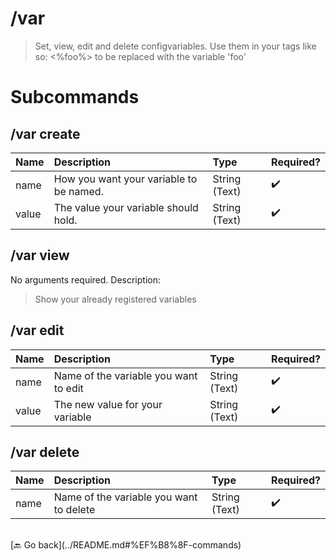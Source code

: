 # /var
> Set, view, edit and delete configvariables. Use them in your tags like so: <%foo%> to be replaced with the variable 'foo' 

# Subcommands

## /var create 
| Name | Description | Type | Required? | 
| :-- | :-- | :-- | :-- | 
| name | How you want your variable to be named. | String (Text) | ✔️ 
| value | The value your variable should hold. | String (Text) | ✔️ 
## /var view 
No arguments required. Description: 
> Show your already registered variables 
## /var edit 
| Name | Description | Type | Required? | 
| :-- | :-- | :-- | :-- | 
| name | Name of the variable you want to edit | String (Text) | ✔️ 
| value | The new value for your variable | String (Text) | ✔️ 
## /var delete 
| Name | Description | Type | Required? | 
| :-- | :-- | :-- | :-- | 
| name | Name of the variable you want to delete | String (Text) | ✔️ 


<br>
 [🔙 Go back](../README.md#%EF%B8%8F-commands)